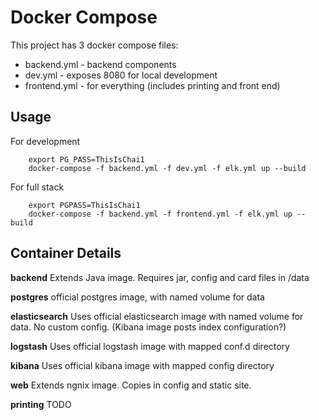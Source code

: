 # Docker Compose

This project has 3 docker compose files:

* backend.yml   - backend components
* dev.yml       - exposes 8080 for local development
* frontend.yml  - for everything (includes printing and front end)

## Usage

For development

        export PG_PASS=ThisIsChai1
        docker-compose -f backend.yml -f dev.yml -f elk.yml up --build

For full stack

        export PGPASS=ThisIsChai1
        docker-compose -f backend.yml -f frontend.yml -f elk.yml up --build

## Container Details

**backend**
Extends Java image. Requires jar, config and card files in /data

**postgres**
official postgres image, with named volume for data

**elasticsearch**
Uses official elasticsearch image with named volume for data. No custom config. (Kibana image posts index configuration?)

**logstash**
Uses official logstash image with mapped conf.d directory

**kibana**
Uses official kibana image with mapped config directory

**web**
Extends ngnix image. Copies in config and static site.

**printing**
TODO



